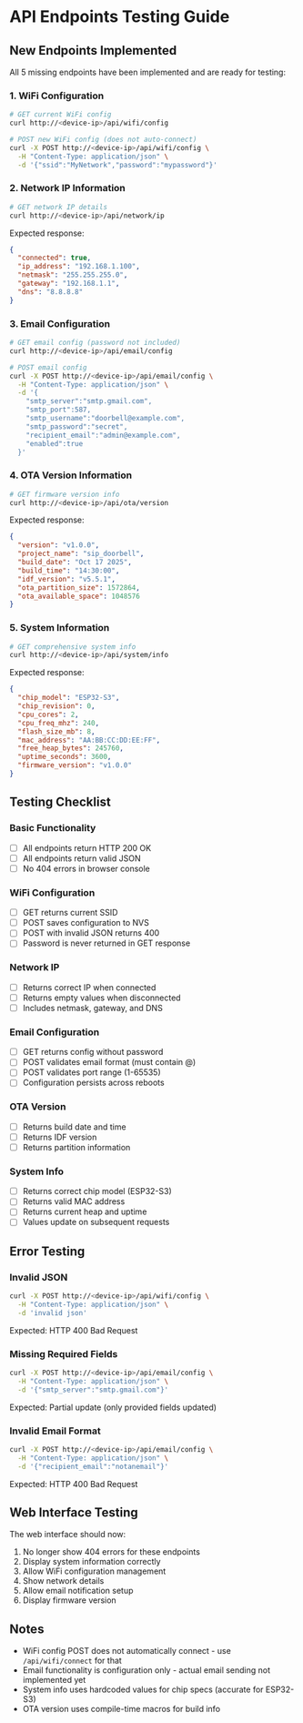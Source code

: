 # API Endpoints Testing Guide

## New Endpoints Implemented

All 5 missing endpoints have been implemented and are ready for testing:

### 1. WiFi Configuration
```bash
# GET current WiFi config
curl http://<device-ip>/api/wifi/config

# POST new WiFi config (does not auto-connect)
curl -X POST http://<device-ip>/api/wifi/config \
  -H "Content-Type: application/json" \
  -d '{"ssid":"MyNetwork","password":"mypassword"}'
```

### 2. Network IP Information
```bash
# GET network IP details
curl http://<device-ip>/api/network/ip
```

Expected response:
```json
{
  "connected": true,
  "ip_address": "192.168.1.100",
  "netmask": "255.255.255.0",
  "gateway": "192.168.1.1",
  "dns": "8.8.8.8"
}
```

### 3. Email Configuration
```bash
# GET email config (password not included)
curl http://<device-ip>/api/email/config

# POST email config
curl -X POST http://<device-ip>/api/email/config \
  -H "Content-Type: application/json" \
  -d '{
    "smtp_server":"smtp.gmail.com",
    "smtp_port":587,
    "smtp_username":"doorbell@example.com",
    "smtp_password":"secret",
    "recipient_email":"admin@example.com",
    "enabled":true
  }'
```

### 4. OTA Version Information
```bash
# GET firmware version info
curl http://<device-ip>/api/ota/version
```

Expected response:
```json
{
  "version": "v1.0.0",
  "project_name": "sip_doorbell",
  "build_date": "Oct 17 2025",
  "build_time": "14:30:00",
  "idf_version": "v5.5.1",
  "ota_partition_size": 1572864,
  "ota_available_space": 1048576
}
```

### 5. System Information
```bash
# GET comprehensive system info
curl http://<device-ip>/api/system/info
```

Expected response:
```json
{
  "chip_model": "ESP32-S3",
  "chip_revision": 0,
  "cpu_cores": 2,
  "cpu_freq_mhz": 240,
  "flash_size_mb": 8,
  "mac_address": "AA:BB:CC:DD:EE:FF",
  "free_heap_bytes": 245760,
  "uptime_seconds": 3600,
  "firmware_version": "v1.0.0"
}
```

## Testing Checklist

### Basic Functionality
- [ ] All endpoints return HTTP 200 OK
- [ ] All endpoints return valid JSON
- [ ] No 404 errors in browser console

### WiFi Configuration
- [ ] GET returns current SSID
- [ ] POST saves configuration to NVS
- [ ] POST with invalid JSON returns 400
- [ ] Password is never returned in GET response

### Network IP
- [ ] Returns correct IP when connected
- [ ] Returns empty values when disconnected
- [ ] Includes netmask, gateway, and DNS

### Email Configuration
- [ ] GET returns config without password
- [ ] POST validates email format (must contain @)
- [ ] POST validates port range (1-65535)
- [ ] Configuration persists across reboots

### OTA Version
- [ ] Returns build date and time
- [ ] Returns IDF version
- [ ] Returns partition information

### System Info
- [ ] Returns correct chip model (ESP32-S3)
- [ ] Returns valid MAC address
- [ ] Returns current heap and uptime
- [ ] Values update on subsequent requests

## Error Testing

### Invalid JSON
```bash
curl -X POST http://<device-ip>/api/wifi/config \
  -H "Content-Type: application/json" \
  -d 'invalid json'
```
Expected: HTTP 400 Bad Request

### Missing Required Fields
```bash
curl -X POST http://<device-ip>/api/email/config \
  -H "Content-Type: application/json" \
  -d '{"smtp_server":"smtp.gmail.com"}'
```
Expected: Partial update (only provided fields updated)

### Invalid Email Format
```bash
curl -X POST http://<device-ip>/api/email/config \
  -H "Content-Type: application/json" \
  -d '{"recipient_email":"notanemail"}'
```
Expected: HTTP 400 Bad Request

## Web Interface Testing

The web interface should now:
1. No longer show 404 errors for these endpoints
2. Display system information correctly
3. Allow WiFi configuration management
4. Show network details
5. Allow email notification setup
6. Display firmware version

## Notes

- WiFi config POST does not automatically connect - use `/api/wifi/connect` for that
- Email functionality is configuration only - actual email sending not implemented yet
- System info uses hardcoded values for chip specs (accurate for ESP32-S3)
- OTA version uses compile-time macros for build info
